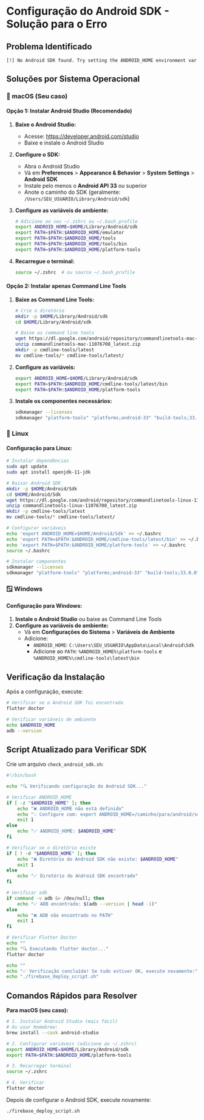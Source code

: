 # Configuração do Android SDK - Solução para o Erro

## Problema Identificado
```
[!] No Android SDK found. Try setting the ANDROID_HOME environment var
```

## Soluções por Sistema Operacional

### 🍎 macOS (Seu caso)

#### Opção 1: Instalar Android Studio (Recomendado)
1. **Baixe o Android Studio:**
   - Acesse: https://developer.android.com/studio
   - Baixe e instale o Android Studio

2. **Configure o SDK:**
   - Abra o Android Studio
   - Vá em **Preferences** > **Appearance & Behavior** > **System Settings** > **Android SDK**
   - Instale pelo menos o **Android API 33** ou superior
   - Anote o caminho do SDK (geralmente: `/Users/SEU_USUARIO/Library/Android/sdk`)

3. **Configure as variáveis de ambiente:**
   ```bash
   # Adicione ao seu ~/.zshrc ou ~/.bash_profile
   export ANDROID_HOME=$HOME/Library/Android/sdk
   export PATH=$PATH:$ANDROID_HOME/emulator
   export PATH=$PATH:$ANDROID_HOME/tools
   export PATH=$PATH:$ANDROID_HOME/tools/bin
   export PATH=$PATH:$ANDROID_HOME/platform-tools
   ```

4. **Recarregue o terminal:**
   ```bash
   source ~/.zshrc  # ou source ~/.bash_profile
   ```

#### Opção 2: Instalar apenas Command Line Tools
1. **Baixe as Command Line Tools:**
   ```bash
   # Crie o diretório
   mkdir -p $HOME/Library/Android/sdk
   cd $HOME/Library/Android/sdk
   
   # Baixe as command line tools
   wget https://dl.google.com/android/repository/commandlinetools-mac-11076708_latest.zip
   unzip commandlinetools-mac-11076708_latest.zip
   mkdir -p cmdline-tools/latest
   mv cmdline-tools/* cmdline-tools/latest/
   ```

2. **Configure as variáveis:**
   ```bash
   export ANDROID_HOME=$HOME/Library/Android/sdk
   export PATH=$PATH:$ANDROID_HOME/cmdline-tools/latest/bin
   export PATH=$PATH:$ANDROID_HOME/platform-tools
   ```

3. **Instale os componentes necessários:**
   ```bash
   sdkmanager --licenses
   sdkmanager "platform-tools" "platforms;android-33" "build-tools;33.0.0"
   ```

### 🐧 Linux

#### Configuração para Linux:
```bash
# Instalar dependências
sudo apt update
sudo apt install openjdk-11-jdk

# Baixar Android SDK
mkdir -p $HOME/Android/Sdk
cd $HOME/Android/Sdk
wget https://dl.google.com/android/repository/commandlinetools-linux-11076708_latest.zip
unzip commandlinetools-linux-11076708_latest.zip
mkdir -p cmdline-tools/latest
mv cmdline-tools/* cmdline-tools/latest/

# Configurar variáveis
echo 'export ANDROID_HOME=$HOME/Android/Sdk' >> ~/.bashrc
echo 'export PATH=$PATH:$ANDROID_HOME/cmdline-tools/latest/bin' >> ~/.bashrc
echo 'export PATH=$PATH:$ANDROID_HOME/platform-tools' >> ~/.bashrc
source ~/.bashrc

# Instalar componentes
sdkmanager --licenses
sdkmanager "platform-tools" "platforms;android-33" "build-tools;33.0.0"
```

### 🪟 Windows

#### Configuração para Windows:
1. **Instale o Android Studio** ou baixe as Command Line Tools
2. **Configure as variáveis de ambiente:**
   - Vá em **Configurações do Sistema** > **Variáveis de Ambiente**
   - Adicione:
     - `ANDROID_HOME`: `C:\Users\SEU_USUARIO\AppData\Local\Android\Sdk`
     - Adicione ao `PATH`: `%ANDROID_HOME%\platform-tools` e `%ANDROID_HOME%\cmdline-tools\latest\bin`

## Verificação da Instalação

Após a configuração, execute:

```bash
# Verificar se o Android SDK foi encontrado
flutter doctor

# Verificar variáveis de ambiente
echo $ANDROID_HOME
adb --version
```

## Script Atualizado para Verificar SDK

Crie um arquivo `check_android_sdk.sh`:

```bash
#!/bin/bash

echo "🔍 Verificando configuração do Android SDK..."

# Verificar ANDROID_HOME
if [ -z "$ANDROID_HOME" ]; then
    echo "❌ ANDROID_HOME não está definido"
    echo "💡 Configure com: export ANDROID_HOME=/caminho/para/android/sdk"
    exit 1
else
    echo "✅ ANDROID_HOME: $ANDROID_HOME"
fi

# Verificar se o diretório existe
if [ ! -d "$ANDROID_HOME" ]; then
    echo "❌ Diretório do Android SDK não existe: $ANDROID_HOME"
    exit 1
else
    echo "✅ Diretório do Android SDK encontrado"
fi

# Verificar adb
if command -v adb &> /dev/null; then
    echo "✅ ADB encontrado: $(adb --version | head -1)"
else
    echo "❌ ADB não encontrado no PATH"
    exit 1
fi

# Verificar Flutter Doctor
echo ""
echo "🔍 Executando flutter doctor..."
flutter doctor

echo ""
echo "✅ Verificação concluída! Se tudo estiver OK, execute novamente:"
echo "./firebase_deploy_script.sh"
```

## Comandos Rápidos para Resolver

**Para macOS (seu caso):**
```bash
# 1. Instalar Android Studio (mais fácil)
# Ou usar Homebrew:
brew install --cask android-studio

# 2. Configurar variáveis (adicione ao ~/.zshrc)
export ANDROID_HOME=$HOME/Library/Android/sdk
export PATH=$PATH:$ANDROID_HOME/platform-tools

# 3. Recarregar terminal
source ~/.zshrc

# 4. Verificar
flutter doctor
```

Depois de configurar o Android SDK, execute novamente:
```bash
./firebase_deploy_script.sh
```
